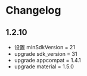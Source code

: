 # Changelog

## 1.2.10

- 设置 minSdkVersion = 21
- upgrade sdk_version = 31
- upgrade appcompat = 1.4.1
- upgrade material = 1.5.0